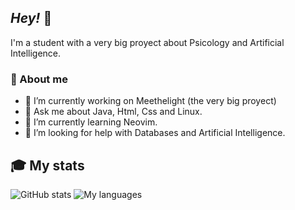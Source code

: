 ## _Hey!_ 👋

I'm a student with a very big proyect about Psicology and Artificial Intelligence.

### 💭 About me

- 🔭 I’m currently working on Meethelight (the very big proyect)
- 💬 Ask me about Java, Html, Css and Linux.
- 🌱 I’m currently learning Neovim.
- 🤔 I’m looking for help with Databases and Artificial Intelligence.

## 🎓 My stats
![GitHub stats](https://github-readme-stats.vercel.app/api/top-langs/?username=carrichi&layout=compact)
![My languages](https://github-readme-stats.vercel.app/api?username=carrichi&show_icons=true)

